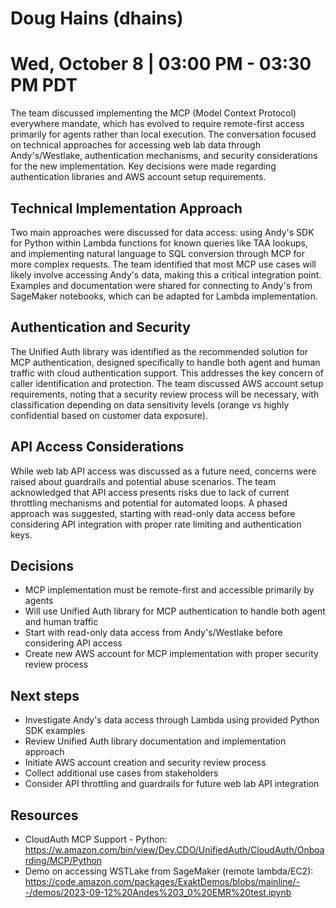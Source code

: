 # Doug Hains (dhains)

# Wed, October 8 | 03:00 PM - 03:30 PM PDT
The team discussed implementing the MCP (Model Context Protocol) everywhere mandate, which has evolved to require remote-first access primarily for agents rather than local execution. The conversation focused on technical approaches for accessing web lab data through Andy's/Westlake, authentication mechanisms, and security considerations for the new implementation. Key decisions were made regarding authentication libraries and AWS account setup requirements.

## Technical Implementation Approach
Two main approaches were discussed for data access: using Andy's SDK for Python within Lambda functions for known queries like TAA lookups, and implementing natural language to SQL conversion through MCP for more complex requests. The team identified that most MCP use cases will likely involve accessing Andy's data, making this a critical integration point. Examples and documentation were shared for connecting to Andy's from SageMaker notebooks, which can be adapted for Lambda implementation.

## Authentication and Security
The Unified Auth library was identified as the recommended solution for MCP authentication, designed specifically to handle both agent and human traffic with cloud authentication support. This addresses the key concern of caller identification and protection. The team discussed AWS account setup requirements, noting that a security review process will be necessary, with classification depending on data sensitivity levels (orange vs highly confidential based on customer data exposure).

## API Access Considerations
While web lab API access was discussed as a future need, concerns were raised about guardrails and potential abuse scenarios. The team acknowledged that API access presents risks due to lack of current throttling mechanisms and potential for automated loops. A phased approach was suggested, starting with read-only data access before considering API integration with proper rate limiting and authentication keys.

## Decisions
-   MCP implementation must be remote-first and accessible primarily by agents
-   Will use Unified Auth library for MCP authentication to handle both agent and human traffic
-   Start with read-only data access from Andy's/Westlake before considering API access
-   Create new AWS account for MCP implementation with proper security review process

## Next steps
-   Investigate Andy's data access through Lambda using provided Python SDK examples
-   Review Unified Auth library documentation and implementation approach
-   Initiate AWS account creation and security review process
-   Collect additional use cases from stakeholders
-   Consider API throttling and guardrails for future web lab API integration

## Resources
- CloudAuth MCP Support - Python: https://w.amazon.com/bin/view/Dev.CDO/UnifiedAuth/CloudAuth/Onboarding/MCP/Python
- Demo on accessing WSTLake from SageMaker (remote lambda/EC2): https://code.amazon.com/packages/ExaktDemos/blobs/mainline/--/demos/2023-09-12%20Andes%203_0%20EMR%20test.ipynb
